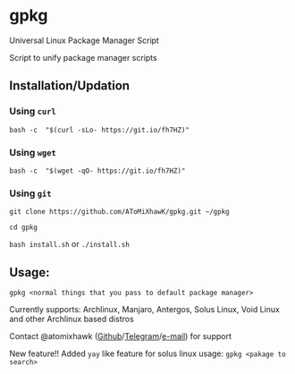 # gpkg
Universal Linux Package Manager Script

Script to unify package manager scripts

## Installation/Updation

### Using `curl`

`bash -c  "$(curl -sLo- https://git.io/fh7HZ)"`

### Using `wget`

`bash -c  "$(wget -qO- https://git.io/fh7HZ)"`

### Using `git`

`git clone https://github.com/AToMiXhawK/gpkg.git ~/gpkg`

`cd gpkg`

`bash install.sh` or `./install.sh`

## Usage: 

`gpkg <normal things that you pass to default package manager>`

Currently supports: Archlinux, Manjaro, Antergos, Solus Linux, Void Linux and other Archlinux based distros

Contact @atomixhawk (<a href=https://github.com/AToMiXhawK>Github</a>/<a href=https://t.me/atomixhawk>Telegram</a>/<a href=mailto:atomixhawk@gmail.com>e-mail</a>) for support

New feature!! Added `yay` like feature for solus linux
usage: `gpkg <pakage to search>`

